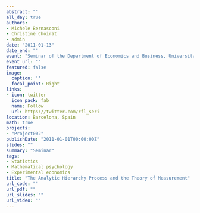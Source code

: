 ```yaml
---
abstract: ""
all_day: true
authors:
- Michele Bernasconi
- Christine Choirat
- admin
date: "2011-01-13"
date_end: ""
event: "Seminar of the Department of Economics and Business, Universitat Pompeu Fabra"
event_url: ""
featured: false
image:
  caption: ''
  focal_point: Right
links:
- icon: twitter
  icon_pack: fab
  name: Follow
  url: https://twitter.com/rfl_seri
location: Barcelona, Spain
math: true
projects:
- "Project002"
publishDate: "2011-01-01T00:00:00Z"
slides: ""
summary: "Seminar"
tags:
- Statistics
- Mathematical psychology
- Experimental economics
title: "The Analytic Hierarchy Process and the Theory of Measurement"
url_code: ""
url_pdf: ""
url_slides: ""
url_video: ""
---
```

